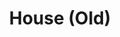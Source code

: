 ---
layout: post
categories: [sale, house]
title: "House (Old)"
price: "40 Lac"
address: "Near Multan Arts Council"
type: "HOUSE FOR SALE"
area: "3.5 Marla (47×17 ft)"
detail1: "2 Electricity Connections"
---